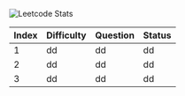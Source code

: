 ![Leetcode Stats](https://leetcard.jacoblin.cool/da-head0)


|Index|Difficulty|Question|Status|
|--|--|--|--|
|1|dd|dd|dd|
|2|dd|dd|dd|
|3|dd|dd|dd|
